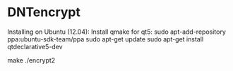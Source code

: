 # DNTencrypt

Installing on Ubuntu (12.04):
Install qmake for qt5:
sudo apt-add-repository ppa:ubuntu-sdk-team/ppa
sudo apt-get update
sudo apt-get install qtdeclarative5-dev

make
./encrypt2


